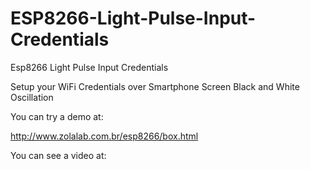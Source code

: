 # ESP8266-Light-Pulse-Input-Credentials

Esp8266 Light Pulse Input Credentials 

Setup your WiFi Credentials over Smartphone Screen Black and White Oscillation

You can try a demo at:  

http://www.zolalab.com.br/esp8266/box.html


You can see a video at:

